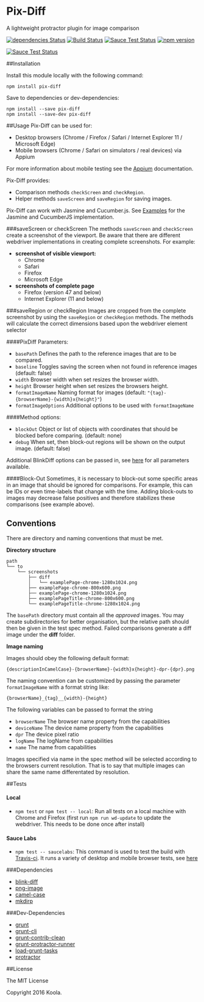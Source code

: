 Pix-Diff
==========

A lightweight protractor plugin for image comparison

[![dependencies Status](https://david-dm.org/koola/pix-diff.svg)](https://david-dm.org/koola/pix-diff)
[![Build Status](https://travis-ci.org/koola/pix-diff.svg)](https://travis-ci.org/koola/pix-diff)
[![Sauce Test Status](https://saucelabs.com/buildstatus/pixdiff)](https://saucelabs.com/u/pixdiff)
[![npm version](https://badge.fury.io/js/pix-diff.svg)](http://badge.fury.io/js/pix-diff)

[![Sauce Test Status](https://saucelabs.com/browser-matrix/pixdiff.svg)](https://saucelabs.com/u/pixdiff)

##Installation

Install this module locally with the following command:
```shell
npm install pix-diff
```

Save to dependencies or dev-dependencies:
```shell
npm install --save pix-diff
npm install --save-dev pix-diff
```

##Usage
Pix-Diff can be used for:

- Desktop browsers (Chrome / Firefox / Safari / Internet Explorer 11 / Microsoft Edge)
- Mobile browsers (Chrome / Safari on simulators / real devices) via Appium

For more information about mobile testing see the [Appium](./docs/appium.md) documentation.

Pix-Diff provides:

- Comparison methods `checkScreen` and `checkRegion`.
- Helper methods `saveScreen` and `saveRegion` for saving images.

Pix-Diff can work with Jasmine and Cucumber.js. See [Examples](./docs/examples.md) for the Jasmine and CucumberJS implementation.

###saveScreen or checkScreen
The methods `saveScreen` and `checkScreen` create a screenshot of the viewport. Be aware that there are different webdriver implementations in creating complete screenshots.
For example:

- **screenshot of visible viewport:**
    - Chrome
    - Safari
    - Firefox
    - Microsoft Edge
- **screenshots of complete page**
    - Firefox (version 47 and below)
    - Internet Explorer (11 and below)

###saveRegion or checkRegion
Images are cropped from the complete screenshot by using the `saveRegion` or `checkRegion` methods.
The methods will calculate the correct dimensions based upon the webdriver element selector

####PixDiff Parameters:

* ```basePath``` Defines the path to the reference images that are to be compared.
* ```baseline``` Toggles saving the screen when not found in reference images (default: false)
* ```width``` Browser width when set resizes the browser width.
* ```height``` Browser height when set resizes the browsers height.
* ```formatImageName``` Naming format for images (default: ```"{tag}-{browserName}-{width}x{height}"```)
* ```formatImageOptions``` Additional options to be used with ```formatImageName```

####Method options:

* ```blockOut``` Object or list of objects with coordinates that should be blocked before comparing. (default: none)
* ```debug``` When set, then block-out regions will be shown on the output image. (default: false)

Additional BlinkDiff options can be passed in, see [here](https://github.com/yahoo/blink-diff#object-usage) for all parameters available.

####Block-Out
Sometimes, it is necessary to block-out some specific areas in an image that should be ignored for comparisons. For example, this can be IDs or even time-labels that change with the time. Adding block-outs to images may decrease false positives and therefore stabilizes these comparisons (see example above).

## Conventions
There are directory and naming conventions that must be met.

**Directory structure**
```text
path
└── to
    └── screenshots
        ├── diff
        │   └── examplePage-chrome-1280x1024.png
        ├── examplePage-chrome-800x600.png
        ├── examplePage-chrome-1280x1024.png
        ├── examplePageTitle-chrome-800x600.png
        └── examplePageTitle-chrome-1280x1024.png
```
The ```basePath``` directory must contain all the *approved* images. You may create subdirectories for better organisation, but the relative path should then be given in the test spec method. Failed comparisons generate a diff image under the **diff** folder.

**Image naming**

Images should obey the following default format:

```text
{descriptionInCamelCase}-{browserName}-{width}x{height}-dpr-{dpr}.png
```

The naming convention can be customized by passing the parameter ```formatImageName``` with a format string like:

```text
{browserName}_{tag}__{width}-{height}
```
The following variables can be passed to format the string
* ```browserName``` The browser name property from the capabilities
* ```deviceName``` The device name property from the capabilities
* ```dpr``` The device pixel ratio
* ```logName``` The logName from capabilities
* ```name``` The name from capabilities

Images specified via name in the spec method will be selected according to the browsers current resolution. That is to say that multiple images can share the same name differentated by resolution.

##Tests

#### Local
- `npm test` or `npm test -- local`: Run all tests on a local machine with Chrome and Firefox (first run `npm run wd-update` to update the webdriver. This needs to be done once after install)

#### Sauce Labs
- `npm test -- saucelabs`: This command is used to test the build with [Travis-ci](https://travis-ci.org/koola/pix-diff/). It runs a variety of desktop and mobile browser tests, see [here](./test/conf/protractor.saucelabs.conf.js)

###Dependencies
* [blink-diff](https://github.com/yahoo/blink-diff)
* [png-image](https://github.com/koola/png-image)
* [camel-case](https://github.com/blakeembrey/camel-case)
* [mkdirp](https://github.com/substack/node-mkdirp)

###Dev-Dependencies
* [grunt](https://github.com/gruntjs/grunt)
* [grunt-cli](https://github.com/gruntjs/grunt-cli)
* [grunt-contrib-clean](https://github.com/gruntjs/grunt-contrib-clean)
* [grunt-protractor-runner](https://github.com/teerapap/grunt-protractor-runner)
* [load-grunt-tasks](https://github.com/sindresorhus/load-grunt-tasks)
* [protractor](https://github.com/angular/protractor)

##License

The MIT License

Copyright 2016 Koola.
